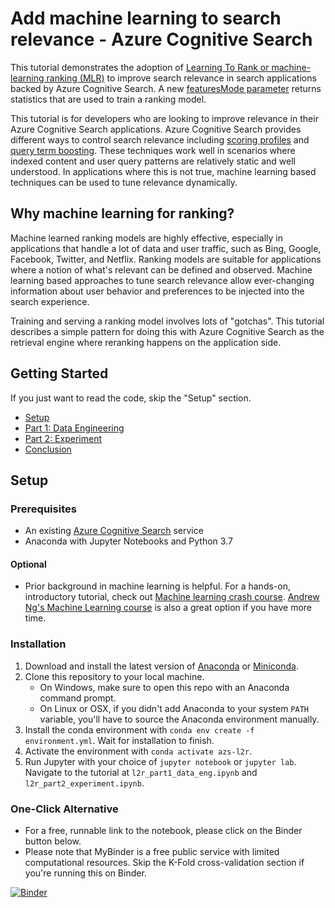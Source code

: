 # Add machine learning to search relevance - Azure Cognitive Search

This tutorial demonstrates the adoption of [Learning To Rank or machine-learning ranking (MLR)](https://en.wikipedia.org/wiki/Learning_to_rank) to improve search relevance in search applications backed by Azure Cognitive Search. A new [featuresMode parameter](https://docs.microsoft.com/rest/api/searchservice/2019-05-06-preview/search-documents#featuresmode) returns statistics that are used to train a ranking model.

This tutorial is for developers who are looking to improve relevance in their Azure Cognitive Search applications. Azure Cognitive Search provides different ways to control search relevance including [scoring profiles](https://docs.microsoft.com/azure/search/index-add-scoring-profiles) and [query term boosting](https://docs.microsoft.com/azure/search/search-query-lucene-examples#example-5-term-boosting). These techniques work well in scenarios where indexed content and user query patterns are relatively static and well understood. In applications where this is not true, machine learning based techniques can be used to tune relevance dynamically.

## Why machine learning for ranking?

Machine learned ranking models are highly effective, especially in applications that handle a lot of data and user traffic, such as Bing, Google, Facebook, Twitter, and Netflix. Ranking models are suitable for applications where a notion of what's relevant can be defined and observed. Machine learning based approaches to tune search relevance allow ever-changing information about user behavior and preferences to be injected into the search experience.

Training and serving a ranking model involves lots of "gotchas". This tutorial describes a simple pattern for doing this with Azure Cognitive Search as the retrieval engine where reranking happens on the application side.

## Getting Started

If you just want to read the code, skip the "Setup" section.
- [Setup](#setup)
- [Part 1: Data Engineering](l2r_part1_data_eng.ipynb)
- [Part 2: Experiment](l2r_part2_experiment.ipynb)
- [Conclusion](conclusion.md)

## Setup

### Prerequisites
- An existing [Azure Cognitive Search](https://azure.microsoft.com/services/search/) service
- Anaconda with Jupyter Notebooks and Python 3.7

#### Optional
- Prior background in machine learning is helpful. For a hands-on, introductory tutorial, check out [Machine learning crash course](https://docs.microsoft.com/learn/paths/ml-crash-course/). [Andrew Ng's Machine Learning course](https://www.coursera.org/learn/machine-learning) is also a great option if you have more time.

### Installation

1. Download and install the latest version of [Anaconda](https://www.anaconda.com/distribution/#download-section) or [Miniconda](https://docs.conda.io/en/latest/miniconda.html).
2. Clone this repository to your local machine.
    - On Windows, make sure to open this repo with an Anaconda command prompt.
    - On Linux or OSX, if you didn't add Anaconda to your system `PATH` variable, you'll have to source the Anaconda environment manually.
3. Install the conda environment with `conda env create -f environment.yml`. Wait for installation to finish.
4. Activate the environment with `conda activate azs-l2r`.
5. Run Jupyter with your choice of `jupyter notebook` or `jupyter lab`. Navigate to the tutorial at `l2r_part1_data_eng.ipynb` and `l2r_part2_experiment.ipynb`.

### One-Click Alternative

- For a free, runnable link to the notebook, please click on the Binder button below.
- Please note that MyBinder is a free public service with limited computational resources. Skip the K-Fold cross-validation section if you're running this on Binder.

[![Binder](https://mybinder.org/badge_logo.svg)](https://aka.ms/AA877hx)
 
